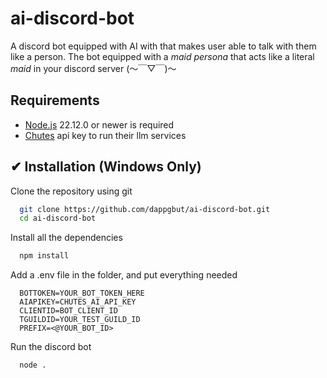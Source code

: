 # ai-discord-bot
A discord bot equipped with AI with that makes user able to talk with them like a person. The bot equipped with a *maid persona* that acts like a literal *maid* in your discord server (～￣▽￣)～

## Requirements

- [Node.js](https://nodejs.org/en) 22.12.0 or newer is required
- [Chutes](https://chutes.ai/) api key to run their llm services
## ✔ Installation (Windows Only)

Clone the repository using git

```bash
  git clone https://github.com/dappgbut/ai-discord-bot.git
  cd ai-discord-bot
```

Install all the dependencies

```bash
  npm install
```

Add a .env file in the folder, and put everything needed

```env
  BOTTOKEN=YOUR_BOT_TOKEN_HERE
  AIAPIKEY=CHUTES_AI_API_KEY
  CLIENTID=BOT_CLIENT_ID
  TGUILDID=YOUR_TEST_GUILD_ID
  PREFIX=<@YOUR_BOT_ID>
```

Run the discord bot

```bash
  node .
```
    